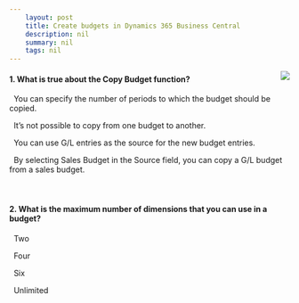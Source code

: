 ```yaml
---
    layout: post
    title: Create budgets in Dynamics 365 Business Central  
    description: nil
    summary: nil
    tags: nil
---
```



 <a target="_blank" href="https://docs.microsoft.com/en-us/learn/modules/budgets-exchange-rates-dynamics-365-business-central/5-check/"><i class="fas fa-external-link-alt"></i> </a>
 <img align="right" src="https://docs.microsoft.com/en-us/learn/achievements/budgets-exchange-rates-dynamics-365-business-central.svg">
####  1. What is true about the Copy Budget function?


<i class='far fa-square'></i> &nbsp;&nbsp;You can specify the number of periods to which the budget should be copied.

<i class='far fa-square'></i> &nbsp;&nbsp;It’s not possible to copy from one budget to another.

<i class='fas fa-check-square' style='color: Dodgerblue;'></i> &nbsp;&nbsp;You can use G/L entries as the source for the new budget entries.

<i class='far fa-square'></i> &nbsp;&nbsp;By selecting Sales Budget in the Source field, you can copy a G/L budget from a sales budget.
<br />
<br />
<br />

####  2. What is the maximum number of dimensions that you can use in a budget?


<i class='far fa-square'></i> &nbsp;&nbsp;Two

<i class='far fa-square'></i> &nbsp;&nbsp;Four

<i class='fas fa-check-square' style='color: Dodgerblue;'></i> &nbsp;&nbsp;Six

<i class='far fa-square'></i> &nbsp;&nbsp;Unlimited
<br />
<br />
<br />

